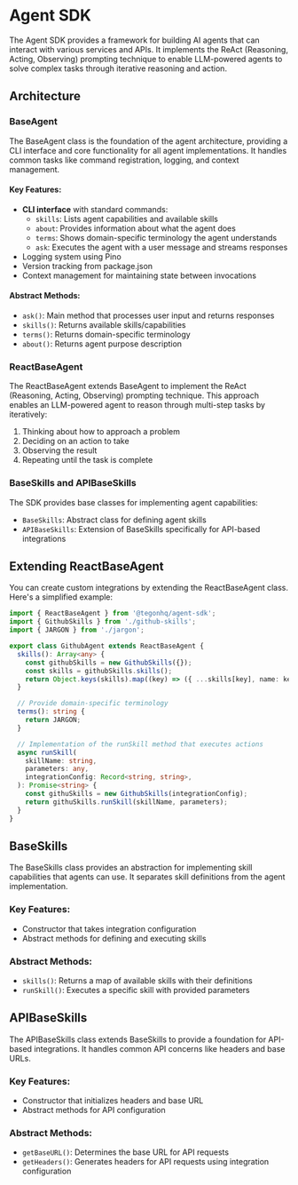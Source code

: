 # Agent SDK

The Agent SDK provides a framework for building AI agents that can interact with various services and APIs. It implements the ReAct (Reasoning, Acting, Observing) prompting technique to enable LLM-powered agents to solve complex tasks through iterative reasoning and action.

## Architecture

### BaseAgent

The BaseAgent class is the foundation of the agent architecture, providing a CLI interface and core functionality for all agent implementations. It handles common tasks like command registration, logging, and context management.

#### Key Features:

- **CLI interface** with standard commands:
  - `skills`: Lists agent capabilities and available skills
  - `about`: Provides information about what the agent does
  - `terms`: Shows domain-specific terminology the agent understands
  - `ask`: Executes the agent with a user message and streams responses
- Logging system using Pino
- Version tracking from package.json
- Context management for maintaining state between invocations

#### Abstract Methods:

- `ask()`: Main method that processes user input and returns responses
- `skills()`: Returns available skills/capabilities
- `terms()`: Returns domain-specific terminology
- `about()`: Returns agent purpose description

### ReactBaseAgent

The ReactBaseAgent extends BaseAgent to implement the ReAct (Reasoning, Acting, Observing) prompting technique. This approach enables an LLM-powered agent to reason through multi-step tasks by iteratively:

1. Thinking about how to approach a problem
2. Deciding on an action to take
3. Observing the result
4. Repeating until the task is complete

### BaseSkills and APIBaseSkills

The SDK provides base classes for implementing agent capabilities:

- `BaseSkills`: Abstract class for defining agent skills
- `APIBaseSkills`: Extension of BaseSkills specifically for API-based integrations

## Extending ReactBaseAgent

You can create custom integrations by extending the ReactBaseAgent class. Here's a simplified example:

```ts
import { ReactBaseAgent } from '@tegonhq/agent-sdk';
import { GithubSkills } from './github-skills';
import { JARGON } from './jargon';

export class GithubAgent extends ReactBaseAgent {
  skills(): Array<any> {
    const githubSkills = new GithubSkills({});
    const skills = githubSkills.skills();
    return Object.keys(skills).map((key) => ({ ...skills[key], name: key }));
  }

  // Provide domain-specific terminology
  terms(): string {
    return JARGON;
  }

  // Implementation of the runSkill method that executes actions
  async runSkill(
    skillName: string,
    parameters: any,
    integrationConfig: Record<string, string>,
  ): Promise<string> {
    const githuSkills = new GithubSkills(integrationConfig);
    return githuSkills.runSkill(skillName, parameters);
  }
}
```

## BaseSkills

The BaseSkills class provides an abstraction for implementing skill capabilities that agents can use. It separates skill definitions from the agent implementation.

### Key Features:

- Constructor that takes integration configuration
- Abstract methods for defining and executing skills

### Abstract Methods:

- `skills()`: Returns a map of available skills with their definitions
- `runSkill()`: Executes a specific skill with provided parameters

## APIBaseSkills

The APIBaseSkills class extends BaseSkills to provide a foundation for API-based integrations. It handles common API concerns like headers and base URLs.

### Key Features:

- Constructor that initializes headers and base URL
- Abstract methods for API configuration

### Abstract Methods:

- `getBaseURL()`: Determines the base URL for API requests
- `getHeaders()`: Generates headers for API requests using integration configuration
